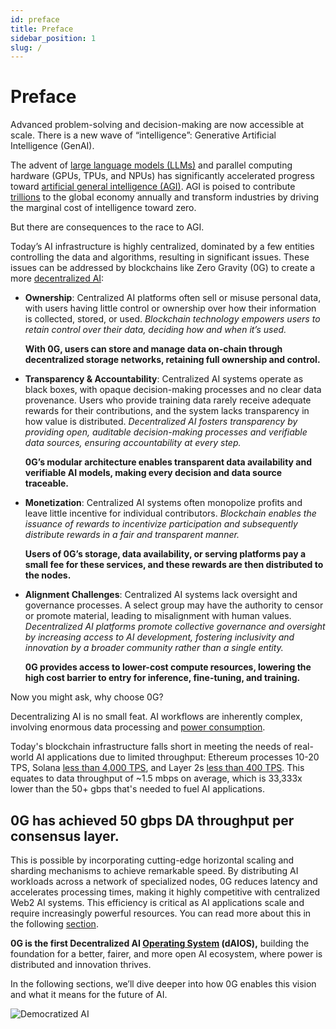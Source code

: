 ```yaml
---
id: preface
title: Preface
sidebar_position: 1
slug: /
---
```

# Preface

Advanced problem-solving and decision-making are now accessible at scale. There is a new wave of “intelligence”: Generative Artificial Intelligence (GenAI). 

The advent of [large language models (LLMs)](https://www.cloudflare.com/learning/ai/what-is-large-language-model/) and parallel computing hardware (GPUs, TPUs, and NPUs) has significantly accelerated progress toward [artificial general intelligence (AGI)](https://www.techtarget.com/searchenterpriseai/definition/artificial-general-intelligence-AGI). AGI is poised to contribute [trillions](https://www.mckinsey.com/capabilities/mckinsey-digital/our-insights/the-economic-potential-of-generative-ai-the-next-productivity-frontier#key-insights) to the global economy annually and transform industries by driving the marginal cost of intelligence toward zero. 

But there are consequences to the race to AGI. 

Today’s AI infrastructure is highly centralized, dominated by a few entities controlling the data and algorithms, resulting in significant issues. These issues can be addressed by blockchains like Zero Gravity (0G) to create a more [decentralized AI](https://www.ftc.gov/policy/advocacy-research/tech-at-ftc/2023/10/consumers-are-voicing-concerns-about-ai): 

- **Ownership**: Centralized AI platforms often sell or misuse personal data, with users having little control or ownership over how their information is collected, stored, or used. _Blockchain technology empowers users to retain control over their data, deciding how and when it’s used._

  **With 0G, users can store and manage data on-chain through decentralized storage networks, retaining full ownership and control.**
  
- **Transparency & Accountability**: Centralized AI systems operate as black boxes, with opaque decision-making processes and no clear data provenance. Users who provide training data rarely receive adequate rewards for their contributions, and the system lacks transparency in how value is distributed. _Decentralized AI fosters transparency by providing open, auditable decision-making processes and verifiable data sources, ensuring accountability at every step._

  **0G’s modular architecture enables transparent data availability and verifiable AI models, making every decision and data source traceable.**
  
- **Monetization**: Centralized AI systems often monopolize profits and leave little incentive for individual contributors. _Blockchain enables the issuance of rewards to incentivize participation and subsequently distribute rewards in a fair and transparent manner._ 
 
  **Users of 0G’s storage, data availability, or serving platforms pay a small fee for these services, and these rewards are then distributed to the nodes.** 
  
- **Alignment Challenges**: Centralized AI systems lack oversight and governance processes. A select group may have the authority to censor or promote material, leading to misalignment with human values. _Decentralized AI platforms promote collective governance and oversight by increasing access to AI development, fostering inclusivity and innovation by a broader community rather than a single entity._ 

  **0G provides access to lower-cost compute resources, lowering the high cost barrier to entry for inference, fine-tuning, and training.** 

Now you might ask, why choose 0G?

Decentralizing AI is no small feat. AI workflows are inherently complex, involving enormous data processing and [power consumption](https://www.google.com/url?q=https://www.forbes.com/sites/bethkindig/2024/06/20/ai-power-consumption-rapidly-becoming-mission-critical/&sa=D&source=docs&ust=1726264196273001&usg=AOvVaw3no0yz-PVLcxEjnq-479Zu). 

Today's blockchain infrastructure falls short in meeting the needs of real-world AI applications due to limited throughput: Ethereum processes 10-20 TPS, Solana [less than 4,000 TPS](https://explorer.solana.com/), and Layer 2s [less than 400 TPS](https://l2beat.com/scaling/activity). This equates to data throughput of ~1.5 mbps on average, which is 33,333x lower than the 50+ gbps that's needed to fuel AI applications. 

## 0G has achieved 50 gbps DA throughput per consensus layer.

This is possible by incorporating cutting-edge horizontal scaling and sharding mechanisms to achieve remarkable speed. By distributing AI workloads across a network of specialized nodes, 0G reduces latency and accelerates processing times, making it highly competitive with centralized Web2 AI systems. This efficiency is critical as AI applications scale and require increasingly powerful resources. You can read more about this in the following [section](/intro).

**0G is the first Decentralized  AI [Operating System](https://edu.gcfglobal.org/en/computerbasics/understanding-operating-systems/1/) (dAIOS),** building the foundation for a better, fairer, and more open AI ecosystem, where power is distributed and innovation thrives. 

In the following sections, we’ll dive deeper into how 0G enables this vision and what it means for the future of AI.

<div style={{textAlign: 'center'}}>
  <img src="/img/democratized-ai.png" alt="Democratized AI" style={{maxWidth: '100%'}} />
</div>

